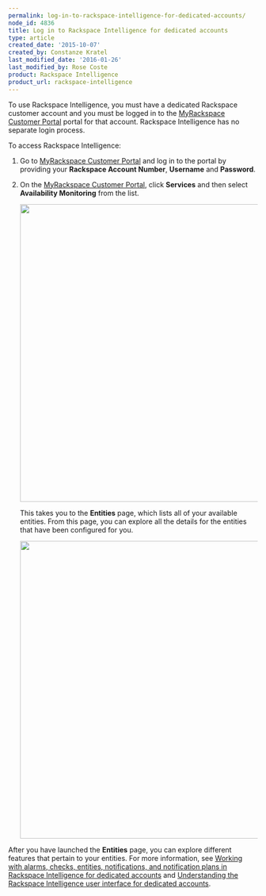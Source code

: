 ```yaml
---
permalink: log-in-to-rackspace-intelligence-for-dedicated-accounts/
node_id: 4836
title: Log in to Rackspace Intelligence for dedicated accounts
type: article
created_date: '2015-10-07'
created_by: Constanze Kratel
last_modified_date: '2016-01-26'
last_modified_by: Rose Coste
product: Rackspace Intelligence
product_url: rackspace-intelligence
---
```


To use Rackspace Intelligence, you must have a dedicated Rackspace
customer account and you must be logged in to the
[MyRackspace Customer Portal](https://my.rackspace.com) portal for that account.
Rackspace Intelligence has no separate login process.

To access Rackspace Intelligence:

1.  Go to [MyRackspace Customer Portal](https://my.rackspace.com) and log in to the portal by
    providing your **Rackspace Account Number**, **Username** and
    **Password**.

2.  On the [MyRackspace Customer Portal](https://my.rackspace.com), click **Services** and then
    select **Availability Monitoring** from the list.

    <img src="{% asset_path rackspace-intelligence/log-in-to-rackspace-intelligence-for-dedicated-accounts/Myrack1.png %}" width="600" />

    This takes you to the **Entities** page, which lists all of your
    available entities. From this page, you can explore all the details
    for the entities that have been configured for you.

    <img src="{% asset_path rackspace-intelligence/log-in-to-rackspace-intelligence-for-dedicated-accounts/Entity%20List1.png %}" width="600" />

After you have launched the **Entities** page, you can explore different
features that pertain to your entities. For more information, see
[Working with alarms, checks, entities, notifications, and notification
plans in Rackspace Intelligence for dedicated
accounts](/how-to/working-with-alarms-checks-entities-notifications-and-notification-plans-in-rackspace)
and [Understanding the Rackspace Intelligence user interface for
dedicated
accounts](/how-to/understanding-the-rackspace-intelligence-user-interface-for-dedicated-accounts).
